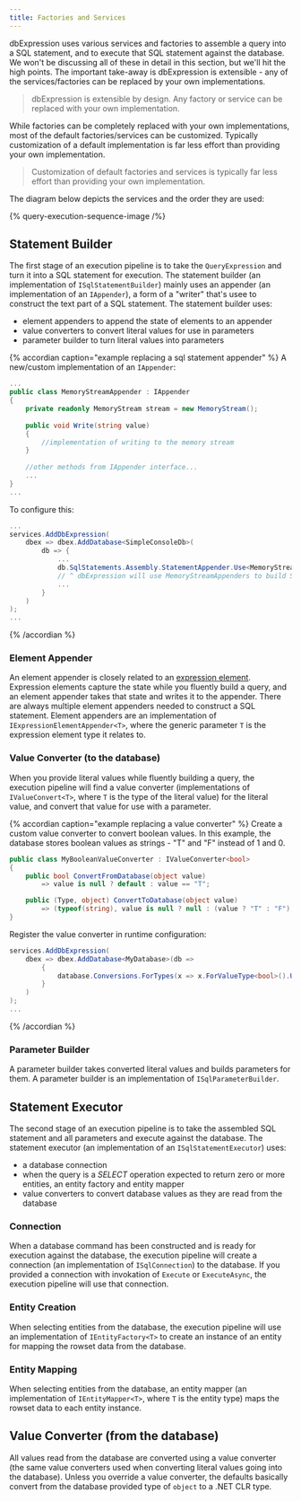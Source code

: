 ```yaml
---
title: Factories and Services
---
```


dbExpression uses various services and factories to assemble a query into a SQL statement, 
and to execute that SQL statement against the database.  We won't be discussing all of these 
in detail in this section, but we'll hit the high points.  The important take-away is
dbExpression is extensible - any of the services/factories can be replaced by your own implementations.

> dbExpression is extensible by design.  Any factory or service can be replaced with your own implementation.

While factories can be completely replaced with your own implementations, most of the default factories/services 
can be customized. Typically customization of a default implementation is far less effort than providing your 
own implementation.

> Customization of default factories and services is typically far less effort than providing your own implementation.

The diagram below depicts the services and the order they are used:

{% query-execution-sequence-image /%}

## Statement Builder

The first stage of an execution pipeline is to take the `QueryExpression` and turn it into a SQL statement
for execution.  The statement builder (an implementation of `ISqlStatementBuilder`) mainly uses an appender (an implementation of an `IAppender`), a form
of a "writer" that's usee to construct the text part of a SQL statement.  The statement builder uses:
- element appenders to append the state of elements to an appender
- value converters to convert literal values for use in parameters
- parameter builder to turn literal values into parameters

{% accordian caption="example replacing a sql statement appender" %}
A new/custom implementation of an `IAppender`:
```csharp
...
public class MemoryStreamAppender : IAppender
{
    private readonly MemoryStream stream = new MemoryStream();
    
    public void Write(string value)
    {
        //implementation of writing to the memory stream
    }
    
    //other methods from IAppender interface...
    ... 
}
...
```
To configure this:
```csharp
...
services.AddDbExpression(
    dbex => dbex.AddDatabase<SimpleConsoleDb>(
        db => {
            ...
            db.SqlStatements.Assembly.StatementAppender.Use<MemoryStreamAppender>(); 
            // ^ dbExpression will use MemoryStreamAppenders to build SQL statements
            ...
        }
    )
);
...
```
{% /accordian %}

### Element Appender

An element appender is closely related to an [expression element](../../core-concepts/basics#expression-elements).
Expression elements capture the state while you fluently build a query, and an element appender takes that
state and writes it to the appender.  There are always multiple element appenders needed to construct a SQL statement.
Element appenders are an implementation of `IExpressionElementAppender<T>`, where the generic parameter `T` is the
expression element type it relates to.

### Value Converter (to the database)

When you provide literal values while fluently building a query, the execution pipeline will find a value converter
(implementations of `IValueConvert<T>`, where `T` is the type of the literal value)
for the literal value, and convert that value for use with a parameter.

{% accordian caption="example replacing a value converter" %}
Create a custom value converter to convert boolean values.  In this example, 
the database stores boolean values as strings - "T" and "F" instead of 1 and 0.

```csharp
public class MyBooleanValueConverter : IValueConverter<bool>
{
    public bool ConvertFromDatabase(object value)
        => value is null ? default : value == "T";

    public (Type, object) ConvertToDatabase(object value)
        => (typeof(string), value is null ? null : (value ? "T" : "F"));
}
```

Register the value converter in runtime configuration:
```csharp
services.AddDbExpression(
    dbex => dbex.AddDatabase<MyDatabase>(db => 
        {
            database.Conversions.ForTypes(x => x.ForValueType<bool>().Use<MyBooleanValueConverter>());
        }
    )
);
...
```
{% /accordian %}

### Parameter Builder

A parameter builder takes converted literal values and builds parameters for them.  A parameter builder is an implementation
of `ISqlParameterBuilder`.

## Statement Executor

The second stage of an execution pipeline is to take the assembled SQL statement and all parameters and execute against
the database.  The statement executor (an implementation of an `ISqlStatementExecutor`) uses:
- a database connection
- when the query is a *SELECT* operation expected to return zero or more entities, an entity factory and entity mapper
- value converters to convert database values as they are read from the database

### Connection

When a database command has been constructed and is ready for execution against the database, the execution pipeline
will create a connection (an implementation of `ISqlConnection`) to the database.  If you provided a connection with 
invokation of `Execute` or `ExecuteAsync`, the execution pipeline will use that connection.

### Entity Creation

When selecting entities from the database, the execution pipeline will use an implementation of `IEntityFactory<T>` to create
an instance of an entity for mapping the rowset data from the database.

### Entity Mapping

When selecting entities from the database, an entity mapper (an implementation of `IEntityMapper<T>`, where `T` is the entity type)
maps the rowset data to each entity instance.

## Value Converter (from the database)

All values read from the database are converted using a value converter (the same value converters used when converting literal
values going into the database).  Unless you override a value converter, the defaults basically convert from the database
provided type of `object` to a .NET CLR type.